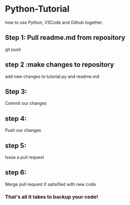 # Python-Tutorial
how to use Python, VSCode and Github together.

## Step 1: Pull readme.md from repository
git push 

## step 2 :make changes to repository 
add new changes to tutorial.py and readme.md

## Step 3:
Commit our changes

## step 4:
Push our changes 

## step 5: 
Issue a pull request

## step 6:
Merge pull request if satisified with new code

### That's all it takes to backup your code!
